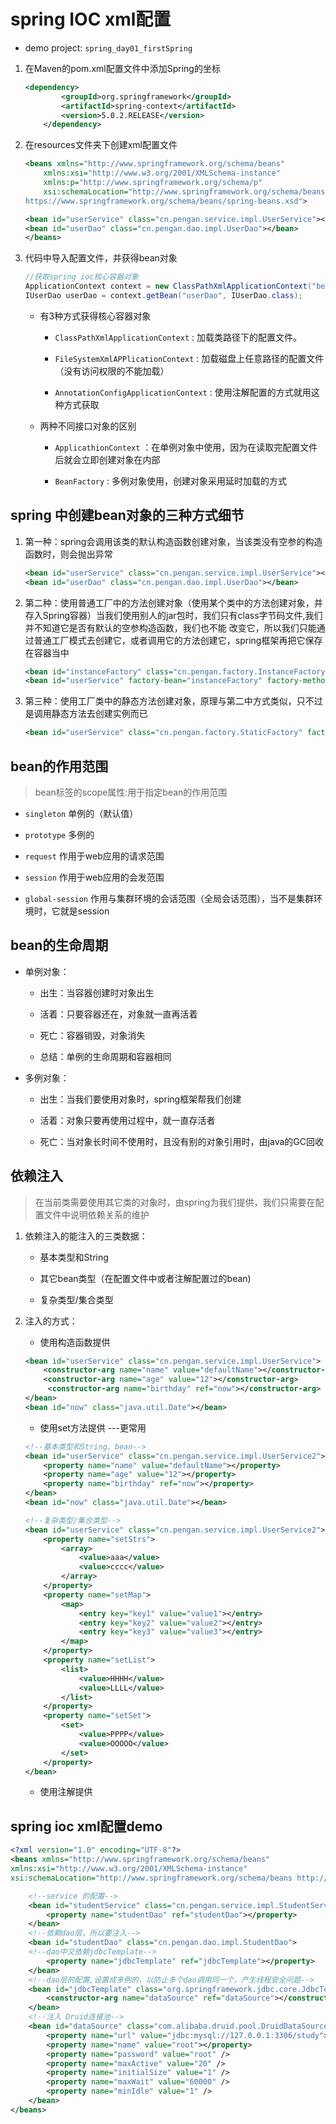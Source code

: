 # spring IOC xml配置  

* demo project: `spring_day01_firstSpring`

1. 在Maven的pom.xml配置文件中添加Spring的坐标

    ```xml
    <dependency>
            <groupId>org.springframework</groupId>
            <artifactId>spring-context</artifactId>
            <version>5.0.2.RELEASE</version>
        </dependency>
    ```

2. 在resources文件夹下创建xml配置文件

    ```xml
    <beans xmlns="http://www.springframework.org/schema/beans"
        xmlns:xsi="http://www.w3.org/2001/XMLSchema-instance"
        xmlns:p="http://www.springframework.org/schema/p"
        xsi:schemaLocation="http://www.springframework.org/schema/beans
    https://www.springframework.org/schema/beans/spring-beans.xsd">

    <bean id="userService" class="cn.pengan.service.impl.UserService"></bean>
    <bean id="userDao" class="cn.pengan.dao.impl.UserDao"></bean>
    </beans>
    ```

3. 代码中导入配置文件，并获得bean对象

    ```java
    //获取spring ioc核心容器对象
    ApplicationContext context = new ClassPathXmlApplicationContext("bean.xml");
    IUserDao userDao = context.getBean("userDao", IUserDao.class);
    ```

    * 有3种方式获得核心容器对象
        * `ClassPathXmlApplicationContext` : 加载类路径下的配置文件。

        * `FileSystemXmlAPPlicationContext` : 加载磁盘上任意路径的配置文件（没有访问权限的不能加载）

        * `AnnotationConfigApplicationContext` : 使用注解配置的方式就用这种方式获取

    * 两种不同接口对象的区别
        * `ApplicathionContext` ：在单例对象中使用，因为在读取完配置文件后就会立即创建对象在内部

        * `BeanFactory` : 多例对象使用，创建对象采用延时加载的方式

## spring 中创建bean对象的三种方式细节

1. 第一种：spring会调用该类的默认构造函数创建对象，当该类没有空参的构造函数时，则会抛出异常

    ```xml
    <bean id="userService" class="cn.pengan.service.impl.UserService"></bean>
    <bean id="userDao" class="cn.pengan.dao.impl.UserDao"></bean>
    ```

2. 第二种：使用普通工厂中的方法创建对象（使用某个类中的方法创建对象，并存入Spring容器）当我们使用别人的jar包时，我们只有class字节码文件,我们并不知道它是否有默认的空参构造函数，我们也不能
改变它，所以我们只能通过普通工厂模式去创建它，或者调用它的方法创建它，spring框架再把它保存在容器当中

    ```xml
    <bean id="instanceFactory" class="cn.pengan.factory.InstanceFactory"></bean>
    <bean id="userService" factory-bean="instanceFactory" factory-method="getUserService"></bean>
    ```

3. 第三种：使用工厂类中的静态方法创建对象，原理与第二中方式类似，只不过是调用静态方法去创建实例而已

    ```xml
    <bean id="userService" class="cn.pengan.factory.StaticFactory" factory-method="getUserService"></bean>
    ```

## bean的作用范围

> bean标签的scope属性:用于指定bean的作用范围

* `singleton` 单例的（默认值）

* `prototype` 多例的

* `request` 作用于web应用的请求范围

* `session` 作用于web应用的会发范围

* `global-session` 作用与集群环境的会话范围（全局会话范围），当不是集群环境时，它就是session

## bean的生命周期

* 单例对象：

  * 出生：当容器创建时对象出生

  * 活着：只要容器还在，对象就一直再活着

  * 死亡：容器销毁，对象消失

  * 总结：单例的生命周期和容器相同

* 多例对象：

  * 出生：当我们要使用对象时，spring框架帮我们创建
  
  * 活着：对象只要再使用过程中，就一直存活者

  * 死亡：当对象长时间不使用时，且没有别的对象引用时，由java的GC回收

## 依赖注入

> 在当前类需要使用其它类的对象时，由spring为我们提供，我们只需要在配置文件中说明依赖关系的维护

1. 依赖注入的能注入的三类数据：

    * 基本类型和String

    * 其它bean类型（在配置文件中或者注解配置过的bean)

    * 复杂类型/集合类型

2. 注入的方式：

    * 使用构造函数提供

    ```xml
    <bean id="userService" class="cn.pengan.service.impl.UserService">
        <constructor-arg name="name" value="defaultName"></constructor-arg>
        <constructor-arg name="age" value="12"></constructor-arg>
         <constructor-arg name="birthday" ref="now"></constructor-arg>
    </bean>
    <bean id="now" class="java.util.Date"></bean>
    ```

    * 使用set方法提供   ---更常用

    ```xml
    <!--基本类型和String、bean-->
    <bean id="userService" class="cn.pengan.service.impl.UserService2">
        <property name="name" value="defaultName"></property>
        <property name="age" value="12"></property>
        <property name="birthday" ref="now"></property>
    </bean>
    <bean id="now" class="java.util.Date"></bean>

    <!--复杂类型/集合类型-->
    <bean id="userService" class="cn.pengan.service.impl.UserService2">
        <property name="setStrs">
            <array>
                <value>aaa</value>
                <value>cccc</value>
            </array>
        </property>
        <property name="setMap">
            <map>
                <entry key="key1" value="value1"></entry>
                <entry key="key2" value="value2"></entry>
                <entry key="key3" value="value3"></entry>
            </map>
        </property>
        <property name="setList">
            <list>
                <value>HHHH</value>
                <value>LLLL</value>
            </list>
        </property>
        <property name="setSet">
            <set>
                <value>PPPP</value>
                <value>OOOOO</value>
            </set>
        </property>
    </bean>
    ```

    * 使用注解提供

## spring ioc xml配置demo  

```xml
<?xml version="1.0" encoding="UTF-8"?>
<beans xmlns="http://www.springframework.org/schema/beans"
xmlns:xsi="http://www.w3.org/2001/XMLSchema-instance"
xsi:schemaLocation="http://www.springframework.org/schema/beans http://www.springframework.org/schema/beans/spring-beans.xsd">

    <!--service 的配置-->
    <bean id="studentService" class="cn.pengan.service.impl.StudentService">
        <property name="studentDao" ref="studentDao"></property>
    </bean>
    <!--依赖dao层，所以要注入-->
    <bean id="studentDao" class="cn.pengan.dao.impl.StudentDao">
    <!--dao中又依赖jdbcTemplate-->
        <property name="jdbcTemplate" ref="jdbcTemplate"></property>
    </bean>
    <!--dao层的配置,设置成多例的，以防止多个dao调用同一个，产生线程安全问题-->
    <bean id="jdbcTemplate" class="org.springframework.jdbc.core.JdbcTemplate" scope="prototype">
        <constructor-arg name="dataSource" ref="dataSource"></constructor-arg>
    </bean>
    <!--注入 Druid连接池-->
    <bean id="dataSource" class="com.alibaba.druid.pool.DruidDataSource">
        <property name="url" value="jdbc:mysql://127.0.0.1:3306/study"></property>
        <property name="name" value="root"></property>
        <property name="password" value="root" />
        <property name="maxActive" value="20" />  
        <property name="initialSize" value="1" />
        <property name="maxWait" value="60000" />
        <property name="minIdle" value="1" />
    </bean>
</beans>
```  
